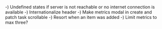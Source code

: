 -) Undefined states if server is not reachable or no internet connection is available
-) Internationalize header
-) Make metrics modal in create and patch task scrollable
-) Resort when an item was added
-) Limit metrics to max three?